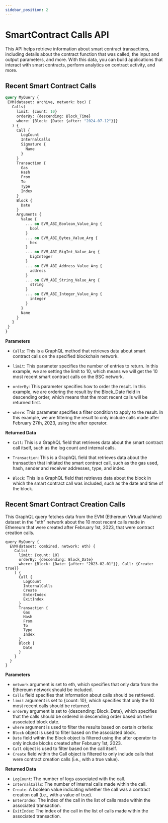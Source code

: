```yaml
---
sidebar_position: 2
---
```


# SmartContract Calls API


 This API helps retrieve information about smart contract transactions, including details about the contract function that was called, the input and output parameters, and more. With this data, you can build applications that interact with smart contracts, perform analytics on contract activity, and more.

 ##  Recent Smart Contract Calls

 ```graphql
query MyQuery {
  EVM(dataset: archive, network: bsc) {
    Calls(
      limit: {count: 10}
      orderBy: {descending: Block_Time}
      where: {Block: {Date: {after: "2024-07-12"}}}
    ) {
      Call {
        LogCount
        InternalCalls
        Signature {
          Name
        }
      }
      Transaction {
        Gas
        Hash
        From
        To
        Type
        Index
      }
      Block {
        Date
      }
      Arguments {
        Value {
          ... on EVM_ABI_Boolean_Value_Arg {
            bool
          }
          ... on EVM_ABI_Bytes_Value_Arg {
            hex
          }
          ... on EVM_ABI_BigInt_Value_Arg {
            bigInteger
          }
          ... on EVM_ABI_Address_Value_Arg {
            address
          }
          ... on EVM_ABI_String_Value_Arg {
            string
          }
          ... on EVM_ABI_Integer_Value_Arg {
            integer
          }
        }
        Name
      }
    }
  }
}

```

**Parameters**

- `Calls`: This is a GraphQL method that retrieves data about smart contract calls on the specified blockchain network.

- `limit`: This parameter specifies the number of entries to return. In this example, we are setting the limit to 10, which means we will get the 10 most recent smart contract calls on the BSC network.

- `orderBy`: This parameter specifies how to order the result. In this example, we are ordering the result by the Block_Date field in descending order, which means that the most recent calls will be returned first.

- `where`: This parameter specifies a filter condition to apply to the result. In this example, we are filtering the result to only include calls made after February 27th, 2023, using the after operator.

**Returned Data**

- `Call`: This is a GraphQL field that retrieves data about the smart contract call itself, such as the log count and internal calls.

- `Transaction`: This is a GraphQL field that retrieves data about the transaction that initiated the smart contract call, such as the gas used, hash, sender and receiver addresses, type, and index.

- `Block`: This is a GraphQL field that retrieves data about the block in which the smart contract call was included, such as the date and time of the block.


## Recent Smart Contract Creation Calls

This GraphQL query fetches data from the EVM (Ethereum Virtual Machine) dataset in the "eth" network about the 10 most recent calls made in Ethereum that were created after February 1st, 2023, that were contract creation calls.

```
query MyQuery {
  EVM(dataset: combined, network: eth) {
    Calls(
      limit: {count: 10}
      orderBy: {descending: Block_Date}
      where: {Block: {Date: {after: "2023-02-01"}}, Call: {Create: true}}
    ) {
      Call {
        LogCount
        InternalCalls
        Create
        EnterIndex
        ExitIndex
      }
      Transaction {
        Gas
        Hash
        From
        To
        Type
        Index
      }
      Block {
        Date
      }
    }
  }
}

```

**Parameters**

- `network` argument is set to eth, which specifies that only data from the Ethereum network should be included.
- `Calls` field specifies that information about calls should be retrieved.
- `limit` argument is set to {count: 10}, which specifies that only the 10 most recent calls should be returned.
- `orderBy` argument is set to {descending: Block_Date}, which specifies that the calls should be ordered in descending order based on their associated block date.
- `where` argument is used to filter the results based on certain criteria:
- `Block` object is used to filter based on the associated block.
- `Date` field within the Block object is filtered using the after operator to only include blocks created after February 1st, 2023.
- `Call` object is used to filter based on the call itself.
- `Create` field within the Call object is filtered to only include calls that were contract creation calls (i.e., with a true value).

**Returned Data**

- `LogCount`: The number of logs associated with the call.
- `InternalCalls`: The number of internal calls made within the call.
- `Create`: A boolean value indicating whether the call was a contract creation call (i.e., with a value of true).
- `EnterIndex`: The index of the call in the list of calls made within the associated transaction.
- `ExitIndex`: The index of the call in the list of calls made within the associated transaction.
